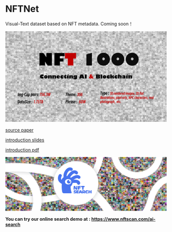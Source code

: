 # NFTNet
Visual-Text dataset based on NFT metadata.
Coming soon！

![NFT1000](assets/NFT1000.png)

[source paper](assets/ACM_MM_NFT1000_Final_Version.pdf)

[introduction slides](assets/NFT-Net_A_Non_Fungible_Token_Cross-Modal_Dataset_for_AI_Research.pptx)

[introduction pdf](assets/NFT-Net_A_Non_Fungible_Token_Cross-Modal_Dataset_for_AI_Research.pdf)

![NFT Search](assets/NFT_Search_banner_v3.png)

**You can try our online search demo at : https://www.nftscan.com/ai-search**
